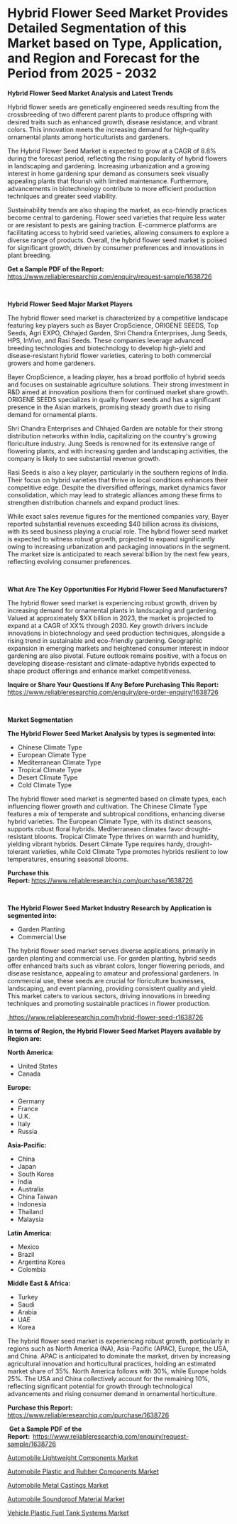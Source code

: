 <p><h1>Hybrid Flower Seed Market Provides Detailed Segmentation of this Market based on Type, Application, and Region and Forecast for the Period from 2025 - 2032</h1></p><p><strong>Hybrid Flower Seed Market Analysis and Latest Trends</strong></p>
<p><p>Hybrid flower seeds are genetically engineered seeds resulting from the crossbreeding of two different parent plants to produce offspring with desired traits such as enhanced growth, disease resistance, and vibrant colors. This innovation meets the increasing demand for high-quality ornamental plants among horticulturists and gardeners.</p><p>The Hybrid Flower Seed Market is expected to grow at a CAGR of 8.8% during the forecast period, reflecting the rising popularity of hybrid flowers in landscaping and gardening. Increasing urbanization and a growing interest in home gardening spur demand as consumers seek visually appealing plants that flourish with limited maintenance. Furthermore, advancements in biotechnology contribute to more efficient production techniques and greater seed viability.</p><p>Sustainability trends are also shaping the market, as eco-friendly practices become central to gardening. Flower seed varieties that require less water or are resistant to pests are gaining traction. E-commerce platforms are facilitating access to hybrid seed varieties, allowing consumers to explore a diverse range of products. Overall, the hybrid flower seed market is poised for significant growth, driven by consumer preferences and innovations in plant breeding.</p></p>
<p><strong>Get a Sample PDF of the Report:&nbsp;</strong> <a href="https://www.reliableresearchiq.com/enquiry/request-sample/1638726?utm_campaign=104&utm_medium=2&utm_source=Github&utm_content=ia&utm_term=23032025&utm_id=hybrid-flower-seed">https://www.reliableresearchiq.com/enquiry/request-sample/1638726</a></p>
<p>&nbsp;</p>
<p><strong>Hybrid Flower Seed Major Market Players</strong></p>
<p><p>The hybrid flower seed market is characterized by a competitive landscape featuring key players such as Bayer CropScience, ORIGENE SEEDS, Top Seeds, Agri EXPO, Chhajed Garden, Shri Chandra Enterprises, Jung Seeds, HPS, InVivo, and Rasi Seeds. These companies leverage advanced breeding technologies and biotechnology to develop high-yield and disease-resistant hybrid flower varieties, catering to both commercial growers and home gardeners.</p><p>Bayer CropScience, a leading player, has a broad portfolio of hybrid seeds and focuses on sustainable agriculture solutions. Their strong investment in R&D aimed at innovation positions them for continued market share growth. ORIGENE SEEDS specializes in quality flower seeds and has a significant presence in the Asian markets, promising steady growth due to rising demand for ornamental plants.</p><p>Shri Chandra Enterprises and Chhajed Garden are notable for their strong distribution networks within India, capitalizing on the country's growing floriculture industry. Jung Seeds is renowned for its extensive range of flowering plants, and with increasing garden and landscaping activities, the company is likely to see substantial revenue growth.</p><p>Rasi Seeds is also a key player, particularly in the southern regions of India. Their focus on hybrid varieties that thrive in local conditions enhances their competitive edge. Despite the diversified offerings, market dynamics favor consolidation, which may lead to strategic alliances among these firms to strengthen distribution channels and expand product lines.</p><p>While exact sales revenue figures for the mentioned companies vary, Bayer reported substantial revenues exceeding $40 billion across its divisions, with its seed business playing a crucial role. The hybrid flower seed market is expected to witness robust growth, projected to expand significantly owing to increasing urbanization and packaging innovations in the segment. The market size is anticipated to reach several billion by the next few years, reflecting evolving consumer preferences.</p></p>
<p>&nbsp;</p>
<p><strong>What Are The Key Opportunities For Hybrid Flower Seed Manufacturers?</strong></p>
<p><p>The hybrid flower seed market is experiencing robust growth, driven by increasing demand for ornamental plants in landscaping and gardening. Valued at approximately $XX billion in 2023, the market is projected to expand at a CAGR of XX% through 2030. Key growth drivers include innovations in biotechnology and seed production techniques, alongside a rising trend in sustainable and eco-friendly gardening. Geographic expansion in emerging markets and heightened consumer interest in indoor gardening are also pivotal. Future outlook remains positive, with a focus on developing disease-resistant and climate-adaptive hybrids expected to shape product offerings and enhance market competitiveness.</p></p>
<p><strong>Inquire or Share Your Questions If Any Before Purchasing This Report:</strong> <a href="https://www.reliableresearchiq.com/enquiry/pre-order-enquiry/1638726?utm_campaign=104&utm_medium=2&utm_source=Github&utm_content=ia&utm_term=23032025&utm_id=hybrid-flower-seed">https://www.reliableresearchiq.com/enquiry/pre-order-enquiry/1638726</a></p>
<p>&nbsp;</p>
<p><strong>Market Segmentation</strong></p>
<p><strong>The Hybrid Flower Seed Market Analysis by types is segmented into:</strong></p>
<p><ul><li>Chinese Climate Type</li><li>European Climate Type</li><li>Mediterranean Climate Type</li><li>Tropical Climate Type</li><li>Desert Climate Type</li><li>Cold Climate Type</li></ul></p>
<p><p>The hybrid flower seed market is segmented based on climate types, each influencing flower growth and cultivation. The Chinese Climate Type features a mix of temperate and subtropical conditions, enhancing diverse hybrid varieties. The European Climate Type, with its distinct seasons, supports robust floral hybrids. Mediterranean climates favor drought-resistant blooms. Tropical Climate Type thrives on warmth and humidity, yielding vibrant hybrids. Desert Climate Type requires hardy, drought-tolerant varieties, while Cold Climate Type promotes hybrids resilient to low temperatures, ensuring seasonal blooms.</p></p>
<p><strong>Purchase this Report:&nbsp;</strong><a href="https://www.reliableresearchiq.com/purchase/1638726?utm_campaign=104&utm_medium=2&utm_source=Github&utm_content=ia&utm_term=23032025&utm_id=hybrid-flower-seed">https://www.reliableresearchiq.com/purchase/1638726</a></p>
<p>&nbsp;</p>
<p><strong>The Hybrid Flower Seed Market Industry Research by Application is segmented into:</strong></p>
<p><ul><li>Garden Planting</li><li>Commercial Use</li></ul></p>
<p><p>The hybrid flower seed market serves diverse applications, primarily in garden planting and commercial use. For garden planting, hybrid seeds offer enhanced traits such as vibrant colors, longer flowering periods, and disease resistance, appealing to amateur and professional gardeners. In commercial use, these seeds are crucial for floriculture businesses, landscaping, and event planning, providing consistent quality and yield. This market caters to various sectors, driving innovations in breeding techniques and promoting sustainable practices in flower production.</p></p>
<p><a href="https://www.reliableresearchiq.com/hybrid-flower-seed-r1638726?utm_campaign=104&utm_medium=2&utm_source=Github&utm_content=ia&utm_term=23032025&utm_id=hybrid-flower-seed">&nbsp;https://www.reliableresearchiq.com/hybrid-flower-seed-r1638726</a></p>
<p><strong>In terms of Region, the Hybrid Flower Seed Market Players available by Region are:</strong></p>
<p>
    <p> <strong> North America: </strong>
        <ul>
            <li>United States</li>
            <li>Canada</li>
        </ul>
        </p> 
    <p> <strong> Europe: </strong>
        <ul>
            <li>Germany</li>
            <li>France</li>
            <li>U.K.</li>
            <li>Italy</li>
            <li>Russia</li>
        </ul>
        </p> 
    <p> <strong> Asia-Pacific: </strong>
        <ul>
            <li>China</li>
            <li>Japan</li>
            <li>South Korea</li>
            <li>India</li>
            <li>Australia</li>
            <li>China Taiwan</li>
            <li>Indonesia</li>
            <li>Thailand</li>
            <li>Malaysia</li>
        </ul>
        </p> 
    <p> <strong> Latin America: </strong>
        <ul>
            <li>Mexico</li>
            <li>Brazil</li>
            <li>Argentina Korea</li>
            <li>Colombia</li>
        </ul>
        </p> 
    <p> <strong> Middle East & Africa: </strong>
        <ul>
            <li>Turkey</li>
            <li>Saudi</li>
            <li>Arabia</li>
            <li>UAE</li>
            <li>Korea</li>
        </ul>
    </p>
    </p>
<p><p>The hybrid flower seed market is experiencing robust growth, particularly in regions such as North America (NA), Asia-Pacific (APAC), Europe, the USA, and China. APAC is anticipated to dominate the market, driven by increasing agricultural innovation and horticultural practices, holding an estimated market share of 35%. North America follows with 30%, while Europe holds 25%. The USA and China collectively account for the remaining 10%, reflecting significant potential for growth through technological advancements and rising consumer demand in ornamental horticulture.</p></p>
<p><strong>Purchase this Report: </strong><a href="https://www.reliableresearchiq.com/purchase/1638726?utm_campaign=104&utm_medium=2&utm_source=Github&utm_content=ia&utm_term=23032025&utm_id=hybrid-flower-seed">https://www.reliableresearchiq.com/purchase/1638726</a></p>
<p>&nbsp;<strong>Get a Sample PDF of the Report:&nbsp;&nbsp;</strong><a href="https://www.reliableresearchiq.com/enquiry/request-sample/1638726?utm_campaign=104&utm_medium=2&utm_source=Github&utm_content=ia&utm_term=23032025&utm_id=hybrid-flower-seed">https://www.reliableresearchiq.com/enquiry/request-sample/1638726</a></p>
<p><strong></strong></p>
<p><p><a href="https://github.com/nedzazollo74/Market-Research-Report-List-1/blob/main/automobile-lightweight-components-market.md?utm_campaign=104&utm_medium=2&utm_source=Github&utm_content=ia&utm_term=23032025&utm_id=hybrid-flower-seed">Automobile Lightweight Components Market</a></p><p><a href="https://github.com/kleyderoomes/Market-Research-Report-List-1/blob/main/automobile-plastic-and-rubber-components-market.md?utm_campaign=104&utm_medium=2&utm_source=Github&utm_content=ia&utm_term=23032025&utm_id=hybrid-flower-seed">Automobile Plastic and Rubber Components Market</a></p><p><a href="https://github.com/hoppeellia6b/Market-Research-Report-List-1/blob/main/automobile-metal-castings-market.md?utm_campaign=104&utm_medium=2&utm_source=Github&utm_content=ia&utm_term=23032025&utm_id=hybrid-flower-seed">Automobile Metal Castings Market</a></p><p><a href="https://github.com/evraltandre36/Market-Research-Report-List-1/blob/main/automobile-soundproof-material-market.md?utm_campaign=104&utm_medium=2&utm_source=Github&utm_content=ia&utm_term=23032025&utm_id=hybrid-flower-seed">Automobile Soundproof Material Market</a></p><p><a href="https://github.com/bredevasil2q/Market-Research-Report-List-1/blob/main/vehicle-plastic-fuel-tank-systems-market.md?utm_campaign=104&utm_medium=2&utm_source=Github&utm_content=ia&utm_term=23032025&utm_id=hybrid-flower-seed">Vehicle Plastic Fuel Tank Systems Market</a></p></p>